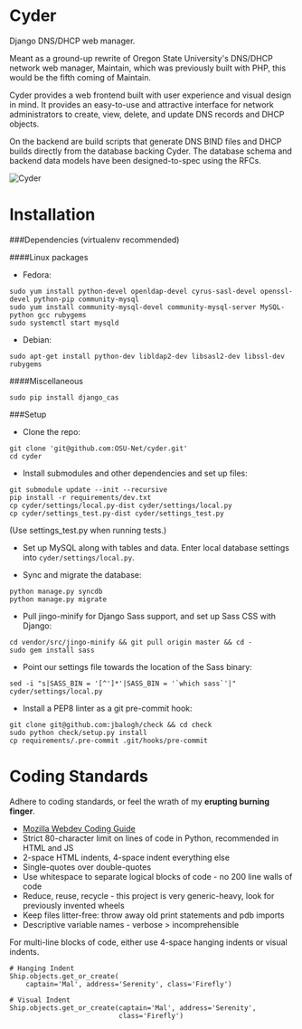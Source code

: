 Cyder
=====

Django DNS/DHCP web manager.

Meant as a ground-up rewrite of Oregon State University's DNS/DHCP network web
manager, Maintain, which was previously built with PHP, this would be the fifth
coming of Maintain.

Cyder provides a web frontend built with user experience and visual design in
mind. It provides an easy-to-use and attractive interface for network
administrators to create, view, delete, and update DNS records and DHCP
objects.

On the backend are build scripts that generate DNS BIND files and DHCP builds
directly from the database backing Cyder. The database schema and backend
data models have been designed-to-spec using the RFCs.

![Cyder](http://imgur.com/yN7wTP4.jpg)


Installation
============

###Dependencies (virtualenv recommended)

####Linux packages

- Fedora:

```
sudo yum install python-devel openldap-devel cyrus-sasl-devel openssl-devel python-pip community-mysql
sudo yum install community-mysql-devel community-mysql-server MySQL-python gcc rubygems
sudo systemctl start mysqld
```

- Debian:

<!-- TODO: add MySQL, pip, etc. -->

```
sudo apt-get install python-dev libldap2-dev libsasl2-dev libssl-dev rubygems
```

####Miscellaneous

```
sudo pip install django_cas
```

###Setup

- Clone the repo:

```
git clone 'git@github.com:OSU-Net/cyder.git'
cd cyder
```

- Install submodules and other dependencies and set up files:

```
git submodule update --init --recursive
pip install -r requirements/dev.txt
cp cyder/settings/local.py-dist cyder/settings/local.py
cp cyder/settings_test.py-dist cyder/settings_test.py
```

(Use settings_test.py when running tests.)

- Set up MySQL along with tables and data. Enter local database settings into `cyder/settings/local.py`.

- Sync and migrate the database:

<!-- clarify "migrate" -->

```
python manage.py syncdb
python manage.py migrate
```


- Pull jingo-minify for Django Sass support, and set up Sass CSS with Django:

```
cd vendor/src/jingo-minify && git pull origin master && cd -
sudo gem install sass
```

- Point our settings file towards the location of the Sass binary:

```
sed -i "s|SASS_BIN = '[^']*'|SASS_BIN = '`which sass`'|" cyder/settings/local.py
```

- Install a PEP8 linter as a git pre-commit hook:

```
git clone git@github.com:jbalogh/check && cd check
sudo python check/setup.py install
cp requirements/.pre-commit .git/hooks/pre-commit
```

Coding Standards
================

Adhere to coding standards, or feel the wrath of my **erupting burning finger**.

- [Mozilla Webdev Coding Guide](http://mozweb.readthedocs.org/en/latest/coding.html)
- Strict 80-character limit on lines of code in Python, recommended in HTML and JS
- 2-space HTML indents, 4-space indent everything else
- Single-quotes over double-quotes
- Use whitespace to separate logical blocks of code - no 200 line walls of code
- Reduce, reuse, recycle - this project is very generic-heavy, look for previously invented wheels
- Keep files litter-free: throw away old print statements and pdb imports
- Descriptive variable names - verbose > incomprehensible

For multi-line blocks of code, either use 4-space hanging indents or visual indents.

```
# Hanging Indent
Ship.objects.get_or_create(
    captain='Mal', address='Serenity', class='Firefly')

# Visual Indent
Ship.objects.get_or_create(captain='Mal', address='Serenity',
                           class='Firefly')
```
